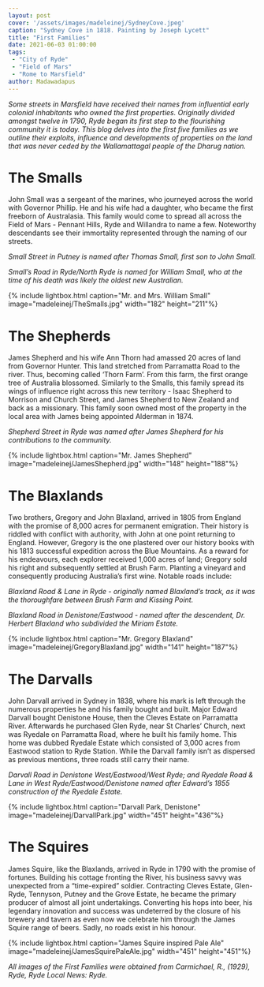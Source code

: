 ```yaml
---
layout: post
cover: '/assets/images/madeleinej/SydneyCove.jpeg'
caption: "Sydney Cove in 1818. Painting by Joseph Lycett"
title: "First Families"
date: 2021-06-03 01:00:00
tags:
 - "City of Ryde"
 - "Field of Mars"
 - "Rome to Marsfield"
author: Madawadapus
---
```

_Some streets in Marsfield have received their names from influential early colonial inhabitants who owned the first properties. Originally divided amongst twelve in 1790, Ryde began its first step to the flourishing community it is today. This blog delves into the first five families as we outline their exploits, influence and developments of properties on the land that was never ceded by the Wallamattagal people of the Dharug nation._

# The Smalls

John Small was a sergeant of the marines, who journeyed across the world with Governor Phillip. He and his wife had a daughter, who became the first freeborn of Australasia. This family would come to spread all across the Field of Mars - Pennant Hills, Ryde and Willandra to name a few. Noteworthy descendants see their immortality represented through the naming of our streets.

_Small Street in Putney is named after Thomas Small, first son to John Small._

_Small’s Road in Ryde/North Ryde is named for William Small, who at the time of his death was likely the oldest new Australian._

{% include lightbox.html
caption="Mr. and Mrs. William Small"
image="madeleinej/TheSmalls.jpg"
width="182"
height="211"%}

# The Shepherds

James Shepherd and his wife Ann Thorn had amassed 20 acres of land from Governor Hunter. This land stretched from Parramatta Road to the river. Thus, becoming called ‘Thorn Farm’. From this farm, the first orange tree of Australia blossomed. Similarly to the Smalls, this family spread its wings of influence right across this new territory - Isaac Shepherd to Morrison and Church Street, and James Shepherd to New Zealand and back as a missionary. This family soon owned most of the property in the local area with James being appointed Alderman in 1874.

_Shepherd Street in Ryde was named after James Shepherd for his contributions to the community._

{% include lightbox.html
caption="Mr. James Shepherd"
image="madeleinej/JamesShepherd.jpg"
width="148"
height="188"%}

# The Blaxlands

Two brothers, Gregory and John Blaxland, arrived in 1805 from England with the promise of 8,000 acres for permanent emigration. Their history is riddled with conflict with authority, with John at one point returning to England. However, Gregory is the one plastered over our history books with his 1813 successful expedition across the Blue Mountains. As a reward for his endeavours, each explorer received 1,000 acres of land; Gregory sold his right and subsequently settled at Brush Farm. Planting a vineyard and consequently producing Australia’s first wine. Notable roads include:

_Blaxland Road & Lane in Ryde - originally named Blaxland’s track, as it was the thoroughfare between Brush Farm and Kissing Point._

_Blaxland Road in Denistone/Eastwood - named after the descendent, Dr. Herbert Blaxland who subdivided the Miriam Estate._

{% include lightbox.html
caption="Mr. Gregory Blaxland"
image="madeleinej/GregoryBlaxland.jpg"
width="141"
height="187"%}

# The Darvalls

John Darvall arrived in Sydney in 1838, where his mark is left through the numerous properties he and his family bought and built. Major Edward Darvall bought Denistone House, then the Cleves Estate on Parramatta River. Afterwards he purchased Glen Ryde, near St Charles’ Church, next was Ryedale on Parramatta Road, where he built his family home. This home was dubbed Ryedale Estate which consisted of 3,000 acres from Eastwood station to Ryde Station. While the Darvall family isn’t as dispersed as previous mentions, three roads still carry their name.

_Darvall Road in Denistone West/Eastwood/West Ryde; and Ryedale Road & Lane in West Ryde/Eastwood/Denistone named after Edward’s 1855 construction of the Ryedale Estate._

{% include lightbox.html
caption="Darvall Park, Denistone"
image="madeleinej/DarvallPark.jpg"
width="451"
height="436"%}

# The Squires

James Squire, like the Blaxlands, arrived in Ryde in 1790 with the promise of fortunes. Building his cottage fronting the River, his business savvy was unexpected from a “time-expired” soldier. Contracting Cleves Estate, Glen-Ryde, Tennyson, Putney and the Grove Estate, he became the primary producer of almost all joint undertakings. Converting his hops into beer, his legendary innovation and success was undeterred by the closure of his brewery and tavern as even now we celebrate him through the James Squire range of beers. Sadly, no roads exist in his honour.

{% include lightbox.html
caption="James Squire inspired Pale Ale"
image="madeleinej/JamesSquirePaleAle.jpg"
width="451"
height="451"%}

_All images of the First Families were obtained from Carmichael, R., (1929), Ryde, Ryde Local News: Ryde._
